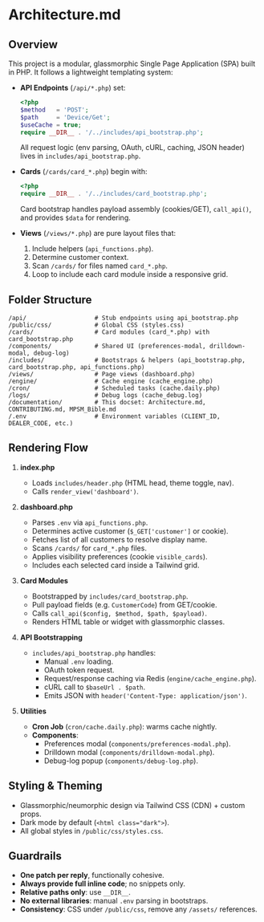 # Architecture.md

## Overview
This project is a modular, glassmorphic Single Page Application (SPA) built in PHP. It follows a lightweight templating system:

- **API Endpoints** (`/api/*.php`) set:
  ```php
  <?php
  $method   = 'POST';
  $path     = 'Device/Get';
  $useCache = true;
  require __DIR__ . '/../includes/api_bootstrap.php';
  ```
  All request logic (env parsing, OAuth, cURL, caching, JSON header) lives in `includes/api_bootstrap.php`.

- **Cards** (`/cards/card_*.php`) begin with:
  ```php
  <?php
  require __DIR__ . '/../includes/card_bootstrap.php';
  ```
  Card bootstrap handles payload assembly (cookies/GET), `call_api()`, and provides `$data` for rendering.

- **Views** (`/views/*.php`) are pure layout files that:
  1. Include helpers (`api_functions.php`).
  2. Determine customer context.
  3. Scan `/cards/` for files named `card_*.php`.
  4. Loop to include each card module inside a responsive grid.

## Folder Structure
```
/api/                   # Stub endpoints using api_bootstrap.php
/public/css/            # Global CSS (styles.css)
/cards/                 # Card modules (card_*.php) with card_bootstrap.php
/components/            # Shared UI (preferences-modal, drilldown-modal, debug-log)
/includes/              # Bootstraps & helpers (api_bootstrap.php, card_bootstrap.php, api_functions.php)
/views/                 # Page views (dashboard.php)
/engine/                # Cache engine (cache_engine.php)
/cron/                  # Scheduled tasks (cache.daily.php)
/logs/                  # Debug logs (cache_debug.log)
/documentation/         # This docset: Architecture.md, CONTRIBUTING.md, MPSM_Bible.md
/.env                   # Environment variables (CLIENT_ID, DEALER_CODE, etc.)
```

## Rendering Flow
1. **index.php**
   - Loads `includes/header.php` (HTML head, theme toggle, nav).
   - Calls `render_view('dashboard')`.

2. **dashboard.php**
   - Parses `.env` via `api_functions.php`.
   - Determines active customer (`$_GET['customer']` or cookie).
   - Fetches list of all customers to resolve display name.
   - Scans `/cards/` for `card_*.php` files.
   - Applies visibility preferences (cookie `visible_cards`).
   - Includes each selected card inside a Tailwind grid.

3. **Card Modules**
   - Bootstrapped by `includes/card_bootstrap.php`.
   - Pull payload fields (e.g. `CustomerCode`) from GET/cookie.
   - Calls `call_api($config, $method, $path, $payload)`.
   - Renders HTML table or widget with glassmorphic classes.

4. **API Bootstrapping**
   - `includes/api_bootstrap.php` handles:
     - Manual `.env` loading.
     - OAuth token request.
     - Request/response caching via Redis (`engine/cache_engine.php`).
     - cURL call to `$baseUrl . $path`.
     - Emits JSON with `header('Content-Type: application/json')`.

5. **Utilities**
   - **Cron Job** (`cron/cache.daily.php`): warms cache nightly.
   - **Components**:
     - Preferences modal (`components/preferences-modal.php`).
     - Drilldown modal (`components/drilldown-modal.php`).
     - Debug-log popup (`components/debug-log.php`).

## Styling & Theming
- Glassmorphic/neumorphic design via Tailwind CSS (CDN) + custom props.
- Dark mode by default (`<html class="dark">`).
- All global styles in `/public/css/styles.css`.

## Guardrails
- **One patch per reply**, functionally cohesive.
- **Always provide full inline code**; no snippets only.
- **Relative paths only**: use `__DIR__`.
- **No external libraries**: manual `.env` parsing in bootstraps.
- **Consistency**: CSS under `/public/css`, remove any `/assets/` references.
